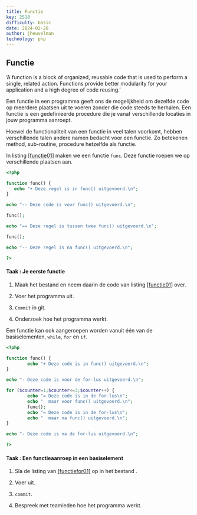 ```yaml
---
title: Functie
key: 2518
difficulty: basic
date: 2024-02-28
author: jheuvelman
technology: php
---
```


## Functie

’A function is a block of organized, reusable code that is used to
perform a single, related action. Functions provide better modularity
for your application and a high degree of code reusing.’

Een functie in een programma geeft ons de mogelijkheid om dezelfde code
op meerdere plaatsen uit te voeren zonder die code steeds te herhalen.
Een functie is een gedefinieerde procedure die je vanaf verschillende
locaties in jouw programma aanroept.

Hoewel de functionaliteit van een functie in veel talen voorkomt, hebben
verschillende talen andere namen bedacht voor een functie. Zo betekenen
method, sub-routine, procedure hetzelfde als functie.

In listing <a href="#functie01" data-reference-type="ref"
data-reference="functie01">[functie01]</a> maken we een functie <code>func</code>.
Deze functie roepen we op verschillende plaatsen aan.

``` php
<?php

function func() {
   echo "+ Deze regel is in func() uitgevoerd.\n";
}

echo "-- Deze code is voor func() uitgevoerd.\n";

func();

echo "== Deze regel is tussen twee func() uitgevoerd.\n";

func();

echo "-- Deze regel is na func() uitgevoerd.\n";

?>
```

#### Taak : Je eerste functie

1.  Maak het bestand en neem daarin de code van listing
    <a href="#functie01" data-reference-type="ref"
    data-reference="functie01">[functie01]</a> over.

2.  Voer het programma uit.

3.  <code>Commit</code> in git.

4.  Onderzoek hoe het programma werkt.

Een functie kan ook aangeroepen worden vanuit één van de basiselementen,
<code>while</code>, <code>for</code> en <code>if</code>.

``` php
<?php

function func() {
        echo "+ Deze code is in func() uitgevoerd.\n";
}

echo "- Deze code is voor de for-lus uitgevoerd.\n";

for ($counter=1;$counter<=3;$counter++) {
        echo "= Deze code is in de for-lus\n";
        echo "  maar voor func() uitgevoerd.\n";
        func();
        echo "= Deze code is in de for-lus\n";
        echo "  maar na func() uitgevoerd.\n";
}

echo "- Deze code is na de for-lus uitgevoerd.\n";

?>
```

#### Taak : Een functieaanroep in een basiselement

1.  Sla de listing van <a href="#functiefor01" data-reference-type="ref"
    data-reference="functiefor01">[functiefor01]</a> op in het bestand .

2.  Voer uit.

3.  <code>commit</code>.

4.  Bespreek met teamleden hoe het programma werkt.